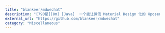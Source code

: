 ```yaml
---
title: "blankeer/mdwechat"
description: "[790星][8m] [Java]  一个能让微信 Material Design 化的 Xposed 模块"
external_url: "https://github.com/blankeer/mdwechat"
category: "Miscellaneous"
---
```

